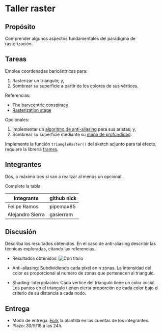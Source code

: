 # Taller raster

## Propósito

Comprender algunos aspectos fundamentales del paradigma de rasterización.

## Tareas

Emplee coordenadas baricéntricas para:

1. Rasterizar un triángulo; y,
2. Sombrear su superficie a partir de los colores de sus vértices.

Referencias:

* [The barycentric conspiracy](https://fgiesen.wordpress.com/2013/02/06/the-barycentric-conspirac/)
* [Rasterization stage](https://www.scratchapixel.com/lessons/3d-basic-rendering/rasterization-practical-implementation/rasterization-stage)

Opcionales:

1. Implementar un [algoritmo de anti-aliasing](https://www.scratchapixel.com/lessons/3d-basic-rendering/rasterization-practical-implementation/rasterization-practical-implementation) para sus aristas; y,
2. Sombrear su superficie mediante su [mapa de profundidad](https://en.wikipedia.org/wiki/Depth_map).

Implemente la función ```triangleRaster()``` del sketch adjunto para tal efecto, requiere la librería [frames](https://github.com/VisualComputing/frames/releases).

## Integrantes

Dos, o máximo tres si van a realizar al menos un opcional.

Complete la tabla:

| Integrante | github nick |
|------------|-------------|
|Felipe Ramos            | pipemax85            |
|Alejandro Sierra            |gasierram             |


## Discusión

Describa los resultados obtenidos. En el caso de anti-aliasing describir las técnicas exploradas, citando las referencias.

- Resultados obtenidos:
![Con titulo](https://github.com/gasierram/cv/blob/master/t2/images/result.PNG "Rasterización del triangulo")

- Anti-aliasing:
Subdividiendo cada píxel en n zonas. La intensidad del color es proporcional al numero de zonas que pertenecen al triangulo.

- Shading:
Interpolación: Cada vertice del triangulo tiene un color inicial. Los puntos en el triangulo tienen cierta proporción de cada color bajo el criterio de su distancia a cada nodo.


## Entrega

* Modo de entrega: [Fork](https://help.github.com/articles/fork-a-repo/) la plantilla en las cuentas de los integrantes.
* Plazo: 30/9/18 a las 24h.
